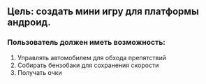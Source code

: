 

## Цель: создать мини игру для платформы андроид.

### Пользователь должен иметь возможность:
1) Управлять автомобилем для обхода препятствий
2) Собирать бензобаки для сохранения скорости
3) Получать очки
